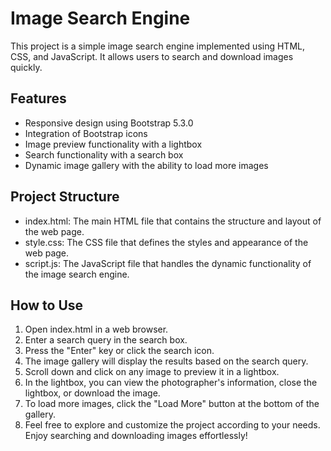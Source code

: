# Image Search Engine

This project is a simple image search engine implemented using HTML, CSS, and JavaScript. It allows users to search and download images quickly.

## Features

- Responsive design using Bootstrap 5.3.0
- Integration of Bootstrap icons
- Image preview functionality with a lightbox
- Search functionality with a search box
- Dynamic image gallery with the ability to load more images

## Project Structure

- index.html: The main HTML file that contains the structure and layout of the web page.
- style.css: The CSS file that defines the styles and appearance of the web page.
- script.js: The JavaScript file that handles the dynamic functionality of the image search engine.

## How to Use

1. Open index.html in a web browser.
2. Enter a search query in the search box.
3. Press the "Enter" key or click the search icon.
4. The image gallery will display the results based on the search query.
5. Scroll down and click on any image to preview it in a lightbox.
6. In the lightbox, you can view the photographer's information, close the lightbox, or download the image.
7. To load more images, click the "Load More" button at the bottom of the gallery.
8. Feel free to explore and customize the project according to your needs. Enjoy searching and downloading images effortlessly!
